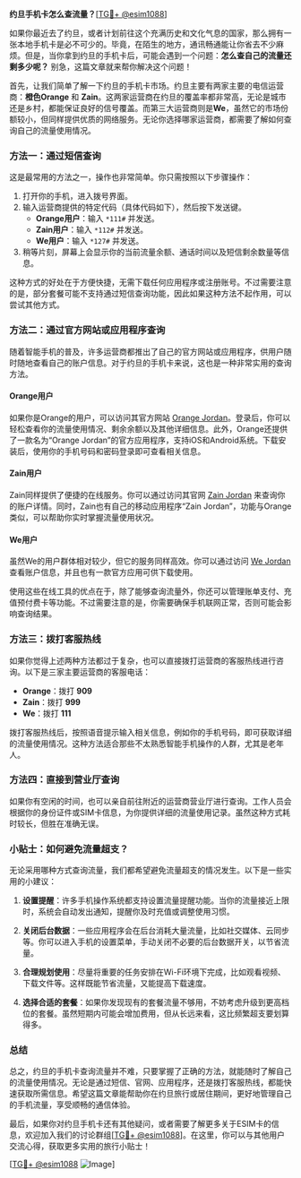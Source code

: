 **约旦手机卡怎么查流量？**[[TG💪+ @esim1088](https://t.me/s/esim1088)]

如果你最近去了约旦，或者计划前往这个充满历史和文化气息的国家，那么拥有一张本地手机卡是必不可少的。毕竟，在陌生的地方，通讯畅通能让你省去不少麻烦。但是，当你拿到约旦的手机卡后，可能会遇到一个问题：**怎么查自己的流量还剩多少呢？** 别急，这篇文章就来帮你解决这个问题！

首先，让我们简单了解一下约旦的手机卡市场。约旦主要有两家主要的电信运营商：**橙色Orange** 和 **Zain**。这两家运营商在约旦的覆盖率都非常高，无论是城市还是乡村，都能保证良好的信号覆盖。而第三大运营商则是**We**，虽然它的市场份额较小，但同样提供优质的网络服务。无论你选择哪家运营商，都需要了解如何查询自己的流量使用情况。

### 方法一：通过短信查询

这是最常用的方法之一，操作也非常简单。你只需按照以下步骤操作：

1. 打开你的手机，进入拨号界面。
2. 输入运营商提供的特定代码（具体代码如下），然后按下发送键。
   - **Orange用户**：输入 `*111#` 并发送。
   - **Zain用户**：输入 `*112#` 并发送。
   - **We用户**：输入 `*127#` 并发送。
3. 稍等片刻，屏幕上会显示你的当前流量余额、通话时间以及短信剩余数量等信息。

这种方式的好处在于方便快捷，无需下载任何应用程序或注册账号。不过需要注意的是，部分套餐可能不支持通过短信查询功能，因此如果这种方法不起作用，可以尝试其他方式。

### 方法二：通过官方网站或应用程序查询

随着智能手机的普及，许多运营商都推出了自己的官方网站或应用程序，供用户随时随地查看自己的账户信息。对于约旦的手机卡来说，这也是一种非常实用的查询方法。

#### Orange用户
如果你是Orange的用户，可以访问其官方网站 [Orange Jordan](https://www.orange.jo/)。登录后，你可以轻松查看你的流量使用情况、剩余余额以及其他详细信息。此外，Orange还提供了一款名为“Orange Jordan”的官方应用程序，支持iOS和Android系统。下载安装后，使用你的手机号码和密码登录即可查看相关信息。

#### Zain用户
Zain同样提供了便捷的在线服务。你可以通过访问其官网 [Zain Jordan](https://www.zain.jo/) 来查询你的账户详情。同时，Zain也有自己的移动应用程序“Zain Jordan”，功能与Orange类似，可以帮助你实时掌握流量使用状况。

#### We用户
虽然We的用户群体相对较少，但它的服务同样高效。你可以通过访问 [We Jordan](https://www.wejo.com/) 查看账户信息，并且也有一款官方应用可供下载使用。

使用这些在线工具的优点在于，除了能够查询流量外，你还可以管理账单支付、充值预付费卡等功能。不过需要注意的是，你需要确保手机联网正常，否则可能会影响查询结果。

### 方法三：拨打客服热线

如果你觉得上述两种方法都过于复杂，也可以直接拨打运营商的客服热线进行咨询。以下是三家主要运营商的客服电话：

- **Orange**：拨打 **909**
- **Zain**：拨打 **999**
- **We**：拨打 **111**

拨打客服热线后，按照语音提示输入相关信息，例如你的手机号码，即可获取详细的流量使用情况。这种方法适合那些不太熟悉智能手机操作的人群，尤其是老年人。

### 方法四：直接到营业厅查询

如果你有空闲的时间，也可以亲自前往附近的运营商营业厅进行查询。工作人员会根据你的身份证件或SIM卡信息，为你提供详细的流量使用记录。虽然这种方式耗时较长，但胜在准确无误。

### 小贴士：如何避免流量超支？

无论采用哪种方式查询流量，我们都希望避免流量超支的情况发生。以下是一些实用的小建议：

1. **设置提醒**：许多手机操作系统都支持设置流量提醒功能。当你的流量接近上限时，系统会自动发出通知，提醒你及时充值或调整使用习惯。
   
2. **关闭后台数据**：一些应用程序会在后台消耗大量流量，比如社交媒体、云同步等。你可以进入手机的设置菜单，手动关闭不必要的后台数据开关，以节省流量。

3. **合理规划使用**：尽量将重要的任务安排在Wi-Fi环境下完成，比如观看视频、下载文件等。这样既能节省流量，又能提高下载速度。

4. **选择合适的套餐**：如果你发现现有的套餐流量不够用，不妨考虑升级到更高档位的套餐。虽然短期内可能会增加费用，但从长远来看，这比频繁超支要划算得多。

### 总结

总之，约旦的手机卡查询流量并不难，只要掌握了正确的方法，就能随时了解自己的流量使用情况。无论是通过短信、官网、应用程序，还是拨打客服热线，都能快速获取所需信息。希望这篇文章能帮助你在约旦旅行或居住期间，更好地管理自己的手机流量，享受顺畅的通信体验。

最后，如果你对约旦手机卡还有其他疑问，或者需要了解更多关于ESIM卡的信息，欢迎加入我们的讨论群组[[TG💪+ @esim1088](https://t.me/s/esim1088)]。在这里，你可以与其他用户交流心得，获取更多实用的旅行小贴士！ 

[[TG💪+ @esim1088](https://t.me/s/esim1088) ![Image](https://i.postimg.cc/4NQfJmqS/Snipaste-2025-05-13-00-14-12.png)]